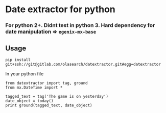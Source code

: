 # Date extractor for python

### For python 2+. Didnt test in python 3. Hard dependency for date manipulation => `egenix-mx-base`

## Usage

````
pip install git+ssh://git@gitlab.com/olasearch/datextractor.git#egg=datextractor
````

In your python file

````
from datextractor import tag, ground
from mx.DateTime import *

tagged_text = tag('The game is on yesterday')
date_object = today()
print ground(tagged_text, date_object)
````